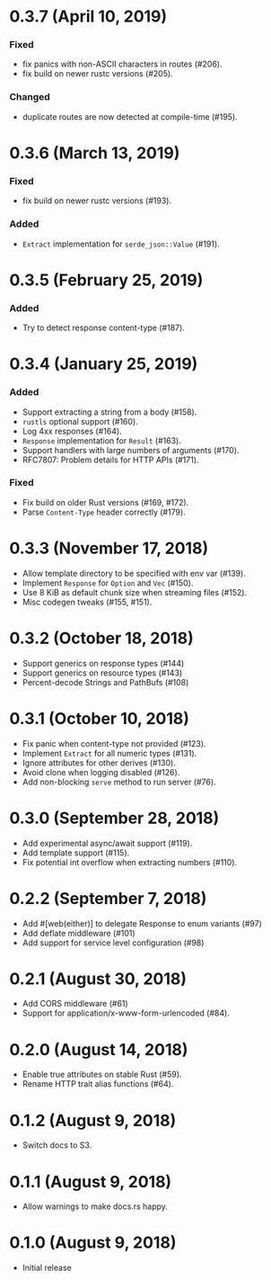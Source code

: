 # 0.3.7 (April 10, 2019)

### Fixed
- fix panics with non-ASCII characters in routes (#206).
- fix build on newer rustc versions (#205).

### Changed
- duplicate routes are now detected at compile-time (#195).

# 0.3.6 (March 13, 2019)

### Fixed
- fix build on newer rustc versions (#193).

### Added
- `Extract` implementation for `serde_json::Value` (#191).

# 0.3.5 (February 25, 2019)

### Added
- Try to detect response content-type (#187).

# 0.3.4 (January 25, 2019)

### Added
- Support extracting a string from a body (#158).
- `rustls` optional support (#160).
- Log 4xx responses (#164).
- `Response` implementation for `Result` (#163).
- Support handlers with large numbers of arguments (#170).
-  RFC7807: Problem details for HTTP APIs (#171).

### Fixed
- Fix build on older Rust versions (#169, #172).
- Parse `Content-Type` header correctly (#179).

# 0.3.3 (November 17, 2018)

* Allow template directory to be specified with env var (#139).
* Implement `Response` for `Option` and `Vec` (#150).
* Use 8 KiB as default chunk size when streaming files (#152).
* Misc codegen tweaks (#155, #151).

# 0.3.2 (October 18, 2018)

* Support generics on response types (#144)
* Support generics on resource types (#143)
* Percent-decode Strings and PathBufs (#108)

# 0.3.1 (October 10, 2018)

* Fix panic when content-type not provided (#123).
* Implement `Extract` for all numeric types (#131).
* Ignore attributes for other derives (#130).
* Avoid clone when logging disabled (#126).
* Add non-blocking `serve` method to run server (#76).

# 0.3.0 (September 28, 2018)

* Add experimental async/await support (#119).
* Add template support (#115).
* Fix potential int overflow when extracting numbers (#110).

# 0.2.2 (September 7, 2018)

* Add #[web(either)] to delegate Response to enum variants (#97)
* Add deflate middleware (#101)
* Add support for service level configuration (#98)

# 0.2.1 (August 30, 2018)

* Add CORS middleware (#61)
* Support for application/x-www-form-urlencoded (#84).

# 0.2.0 (August 14, 2018)

* Enable true attributes on stable Rust (#59).
* Rename HTTP trait alias functions (#64).

# 0.1.2 (August 9, 2018)

* Switch docs to S3.

# 0.1.1 (August 9, 2018)

* Allow warnings to make docs.rs happy.

# 0.1.0 (August 9, 2018)

* Initial release
